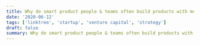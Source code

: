 ```yaml
---
title: Why do smart product people & teams often build products with mediocre or no impact?
date: '2020-06-12'
tags: ['linktree', 'startup', 'venture capital', 'strategy']
draft: false
summary: Why do smart product people & teams often build products with mediocre or no impact?
---
```


<StaticTweet id="1282169204699873281" />
<StaticTweet id="1282169206574743553" />
<StaticTweet id="1282169207350648832" />
<StaticTweet id="1282169208160178176" />
<StaticTweet id="1282169208927686656" />
<StaticTweet id="1282169209670078466" />
<StaticTweet id="1282169210446032896" />
<StaticTweet id="1282169211247185922" />
<StaticTweet id="1282169212023107588" />
<StaticTweet id="1282169212769693696" />
<StaticTweet id="1282169213700849664" />
<StaticTweet id="1282171131022073858" />
<StaticTweet id="1282172292705837057" />
<StaticTweet id="1282172293561462784" />
<StaticTweet id="1282172294299652096" />
<StaticTweet id="1282175485867245569" />
<StaticTweet id="1282176129713856514" />
<StaticTweet id="1282344514477125633" />
<StaticTweet id="1282344515420864512" />
<StaticTweet id="1285015107638947841" />
<StaticTweet id="1317716921836474368" />
<StaticTweet id="1354654187162767360" />
<StaticTweet id="1357144394462154752" />
